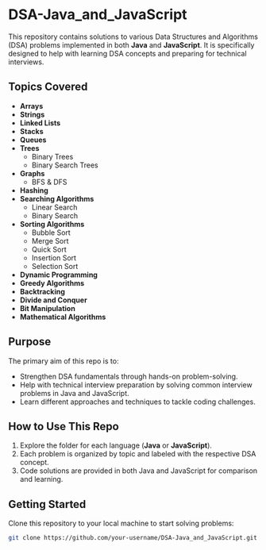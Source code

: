 # DSA-Java_and_JavaScript

This repository contains solutions to various Data Structures and Algorithms (DSA) problems implemented in both **Java** and **JavaScript**. It is specifically designed to help with learning DSA concepts and preparing for technical interviews.

## Topics Covered
- **Arrays**
- **Strings**
- **Linked Lists**
- **Stacks**
- **Queues**
- **Trees**
  - Binary Trees
  - Binary Search Trees
- **Graphs**
  - BFS & DFS
- **Hashing**
- **Searching Algorithms**
  - Linear Search
  - Binary Search
- **Sorting Algorithms**
  - Bubble Sort
  - Merge Sort
  - Quick Sort
  - Insertion Sort
  - Selection Sort
- **Dynamic Programming**
- **Greedy Algorithms**
- **Backtracking**
- **Divide and Conquer**
- **Bit Manipulation**
- **Mathematical Algorithms**

## Purpose
The primary aim of this repo is to:
- Strengthen DSA fundamentals through hands-on problem-solving.
- Help with technical interview preparation by solving common interview problems in Java and JavaScript.
- Learn different approaches and techniques to tackle coding challenges.

## How to Use This Repo
1. Explore the folder for each language (**Java** or **JavaScript**).
2. Each problem is organized by topic and labeled with the respective DSA concept.
3. Code solutions are provided in both Java and JavaScript for comparison and learning.

## Getting Started
Clone this repository to your local machine to start solving problems:

```bash
git clone https://github.com/your-username/DSA-Java_and_JavaScript.git
